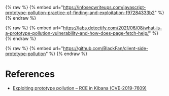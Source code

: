 {% raw %} {% embed url="https://infosecwriteups.com/javascript-prototype-pollution-practice-of-finding-and-exploitation-f97284333b2" %} {% endraw %}

{% raw %} {% embed url="https://labs.detectify.com/2021/06/08/what-is-a-prototype-pollution-vulnerability-and-how-does-page-fetch-help/" %} {% endraw %}

{% raw %} {% embed url="https://github.com/BlackFan/client-side-prototype-pollution" %} {% endraw %}

# References

- [Exploiting prototype pollution – RCE in Kibana (CVE-2019-7609)](https://research.securitum.com/prototype-pollution-rce-kibana-cve-2019-7609/)
